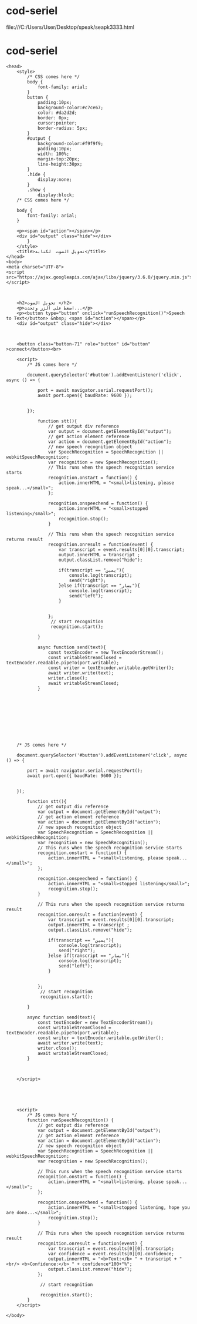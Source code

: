 
# cod-seriel
file:///C:/Users/User/Desktop/speak/seapk3333.html

# cod-seriel
<!doctype html= are>
	<head>
		<style>
			/* CSS comes here */
			body {
			    font-family: arial;
			}
			button {
			    padding:10px;
			    background-color:#c7ce67;
			    color: #da2d2d;
			    border: 0px;
			    cursor:pointer;
			    border-radius: 5px;
			}
			#output {
			    background-color:#f9f9f9;
			    padding:10px;
			    width: 100%;
			    margin-top:20px;
			    line-height:30px;
			}
			.hide {
			    display:none;
			}
			.show {
			    display:block;
		/* CSS comes here */
		
		body {
			font-family: arial;
		}

		<p><span id="action"></span></p>
		<div id="output" class="hide"></div>
			}
		</style>
		<title>تحويل الصوت  لكتابه</title>
	</head>
	<body>
	<meta charset="UTF-8">
	<script src="https://ajax.googleapis.com/ajax/libs/jquery/3.6.0/jquery.min.js"></script>
	
					

		<h2>تحويل الصوت </h2>
        <p>اضغط علي الزر وتحدث...</p>
        <p><button type="button" onclick="runSpeechRecognition()">Speech to Text</button> &nbsp; <span id="action"></span></p>
        <div id="output" class="hide"></div>
        

		
		<button class="button-71" role="button" id="button" >connect</button><br>
	
		<script>
			/* JS comes here */
	
			document.querySelector('#button').addEventListener('click', async () => {
	
				port = await navigator.serial.requestPort();
				await port.open({ baudRate: 9600 });
	
	
			});
			
				function stt(){
					// get output div reference
					var output = document.getElementById("output");
					// get action element reference
					var action = document.getElementById("action");
					// new speech recognition object
					var SpeechRecognition = SpeechRecognition || webkitSpeechRecognition;
					var recognition = new SpeechRecognition();            
					// This runs when the speech recognition service starts
					recognition.onstart = function() {
						action.innerHTML = "<small>listening, please speak...</small>";
					};
					
					recognition.onspeechend = function() {
						action.innerHTML = "<small>stopped listening</small>";
						recognition.stop();
					}
				  
					// This runs when the speech recognition service returns result
					recognition.onresult = function(event) {
						var transcript = event.results[0][0].transcript;
						output.innerHTML = transcript ;
						output.classList.remove("hide");
						
						if(transcript == "يمين"){
							console.log(transcript);
							send("right");
						}else if(transcript == "يسار"){
							console.log(transcript);
							send("left");					
						}
						
						
					};		
					 // start recognition
					 recognition.start();
		
				}		
	
				async function send(text){
					const textEncoder = new TextEncoderStream();
					const writableStreamClosed = textEncoder.readable.pipeTo(port.writable);
					const writer = textEncoder.writable.getWriter();
					await writer.write(text);
					writer.close();
					await writableStreamClosed;			
				}
				
	

	
	
		
		

		
		
		/* JS comes here */

		document.querySelector('#button').addEventListener('click', async () => {

			port = await navigator.serial.requestPort();
			await port.open({ baudRate: 9600 });


		});
		
			function stt(){
		        // get output div reference
		        var output = document.getElementById("output");
		        // get action element reference
		        var action = document.getElementById("action");
                // new speech recognition object
                var SpeechRecognition = SpeechRecognition || webkitSpeechRecognition;
                var recognition = new SpeechRecognition();            
                // This runs when the speech recognition service starts
                recognition.onstart = function() {
                    action.innerHTML = "<small>listening, please speak...</small>";
                };
                
                recognition.onspeechend = function() {
                    action.innerHTML = "<small>stopped listening</small>";
                    recognition.stop();
                }
              
                // This runs when the speech recognition service returns result
                recognition.onresult = function(event) {
                    var transcript = event.results[0][0].transcript;
                    output.innerHTML = transcript ;
                    output.classList.remove("hide");
					
					if(transcript == "يمين"){
						console.log(transcript);
						send("right");
					}else if(transcript == "يسار"){
						console.log(transcript);
						send("left");					
					}
					
					
                };		
                 // start recognition
                 recognition.start();
	
			}		

			async function send(text){
				const textEncoder = new TextEncoderStream();
				const writableStreamClosed = textEncoder.readable.pipeTo(port.writable);
				const writer = textEncoder.writable.getWriter();
				await writer.write(text);
				writer.close();
				await writableStreamClosed;			
			}



		</script>
		
	
	
	
	
		<script>
			/* JS comes here */
		    function runSpeechRecognition() {
		        // get output div reference
		        var output = document.getElementById("output");
		        // get action element reference
		        var action = document.getElementById("action");
                // new speech recognition object
                var SpeechRecognition = SpeechRecognition || webkitSpeechRecognition;
                var recognition = new SpeechRecognition();
            
                // This runs when the speech recognition service starts
                recognition.onstart = function() {
                    action.innerHTML = "<small>listening, please speak...</small>";
                };
                
                recognition.onspeechend = function() {
                    action.innerHTML = "<small>stopped listening, hope you are done...</small>";
                    recognition.stop();
                }
              
                // This runs when the speech recognition service returns result
                recognition.onresult = function(event) {
                    var transcript = event.results[0][0].transcript;
                    var confidence = event.results[0][0].confidence;
                    output.innerHTML = "<b>Text:</b> " + transcript + "<br/> <b>Confidence:</b> " + confidence*100+"%";
                    output.classList.remove("hide");
                };
              
                 // start recognition

                 recognition.start();
	        }
		</script>
<script>
	/*js comes here */
	
		
		
		document.querySelector('button').addEventListener('click', async () => {
// Prompt user to select any serial port.
const port = await navigator.serial.requestPort();
while (port.readable) {
const reader = port.readable.getReader();

try {
while (true) {
const { value, done } = await reader.read();
if (done) {
// Allow the serial port to be closed later.
reader.releaseLock();
break;
}
if (value) {
console.log(value);
}
}
} catch (error) {
// TODO: Handle non-fatal read error.
}
}const writer = port.writable.getWriter();

const data = new Uint8Array([104, 101, 108, 108, 111]); // hello
await writer.write(data);


// Allow the serial port to be closed later.
writer.releaseLock();
	  
		 

	

	

	
</script>






	</body>
</html>
